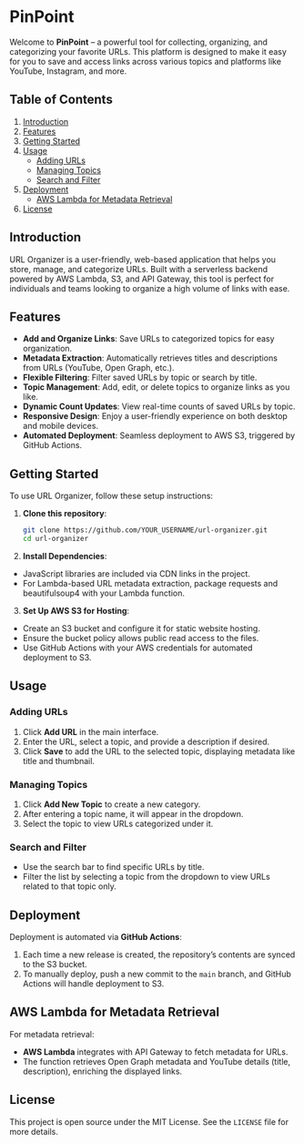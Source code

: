 # PinPoint

Welcome to **PinPoint** – a powerful tool for collecting, organizing, and categorizing your favorite URLs. This platform is designed to make it easy for you to save and access links across various topics and platforms like YouTube, Instagram, and more.

## Table of Contents

1. [Introduction](#introduction)
2. [Features](#features)
3. [Getting Started](#getting-started)
4. [Usage](#usage)
   - [Adding URLs](#adding-urls)
   - [Managing Topics](#managing-topics)
   - [Search and Filter](#search-and-filter)
5. [Deployment](#deployment)
   - [AWS Lambda for Metadata Retrieval](#aws-lambda-for-metadata-retrieval)
6. [License](#license)

## Introduction

URL Organizer is a user-friendly, web-based application that helps you store, manage, and categorize URLs. Built with a serverless backend powered by AWS Lambda, S3, and API Gateway, this tool is perfect for individuals and teams looking to organize a high volume of links with ease.

## Features

- **Add and Organize Links**: Save URLs to categorized topics for easy organization.
- **Metadata Extraction**: Automatically retrieves titles and descriptions from URLs (YouTube, Open Graph, etc.).
- **Flexible Filtering**: Filter saved URLs by topic or search by title.
- **Topic Management**: Add, edit, or delete topics to organize links as you like.
- **Dynamic Count Updates**: View real-time counts of saved URLs by topic.
- **Responsive Design**: Enjoy a user-friendly experience on both desktop and mobile devices.
- **Automated Deployment**: Seamless deployment to AWS S3, triggered by GitHub Actions.

## Getting Started

To use URL Organizer, follow these setup instructions:

1. **Clone this repository**:
   ```bash
   git clone https://github.com/YOUR_USERNAME/url-organizer.git
   cd url-organizer
   ```
2. **Install Dependencies**:
- JavaScript libraries are included via CDN links in the project.
- For Lambda-based URL metadata extraction, package requests and beautifulsoup4 with your Lambda function.
3. **Set Up AWS S3 for Hosting**:
- Create an S3 bucket and configure it for static website hosting.
- Ensure the bucket policy allows public read access to the files.
- Use GitHub Actions with your AWS credentials for automated deployment to S3.

## Usage

### Adding URLs

1. Click **Add URL** in the main interface.
2. Enter the URL, select a topic, and provide a description if desired.
3. Click **Save** to add the URL to the selected topic, displaying metadata like title and thumbnail.

### Managing Topics

1. Click **Add New Topic** to create a new category.
2. After entering a topic name, it will appear in the dropdown.
3. Select the topic to view URLs categorized under it.

### Search and Filter

- Use the search bar to find specific URLs by title.
- Filter the list by selecting a topic from the dropdown to view URLs related to that topic only.

## Deployment

Deployment is automated via **GitHub Actions**:

1. Each time a new release is created, the repository’s contents are synced to the S3 bucket.
2. To manually deploy, push a new commit to the `main` branch, and GitHub Actions will handle deployment to S3.

## AWS Lambda for Metadata Retrieval

For metadata retrieval:

- **AWS Lambda** integrates with API Gateway to fetch metadata for URLs.
- The function retrieves Open Graph metadata and YouTube details (title, description), enriching the displayed links.

## License

This project is open source under the MIT License. See the `LICENSE` file for more details.
